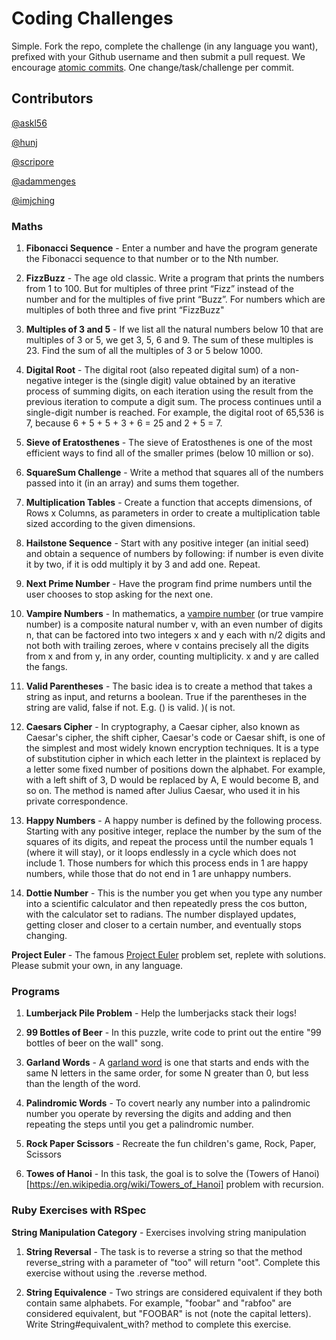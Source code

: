# Coding Challenges

Simple. Fork the repo, complete the challenge (in any language you want), prefixed with your Github username and then submit a pull request. We encourage [atomic commits](http://www.freshconsulting.com/atomic-commits/). One change/task/challenge per commit.

## Contributors

[@askl56](https://github.com/askl56)

[@hunj](https://github.com/hunj)

[@scripore](https://github.com/scripore)

[@adammenges](https://github.com/adammenges)

[@imjching](https://github.com/imjching)

### Maths

1. **Fibonacci Sequence** - Enter a number and have the program generate the Fibonacci sequence to that number or to the Nth number.

2. **FizzBuzz** - The age old classic. Write a program that prints the numbers from 1 to 100. But for multiples of three print “Fizz” instead of the number and for the multiples of five print “Buzz”. For numbers which are multiples of both three and five print “FizzBuzz"

3. **Multiples of 3 and 5** - If we list all the natural numbers below 10 that are multiples of 3 or 5, we get 3, 5, 6 and 9. The sum of these multiples is 23. Find the sum of all the multiples of 3 or 5 below 1000.

4. **Digital Root** - The digital root (also repeated digital sum) of a non-negative integer is the (single digit) value obtained by an iterative process of summing digits, on each iteration using the result from the previous iteration to compute a digit sum. The process continues until a single-digit number is reached. For example, the digital root of 65,536 is 7, because 6 + 5 + 5 + 3 + 6 = 25 and 2 + 5 = 7.

5. **Sieve of Eratosthenes** - The sieve of Eratosthenes is one of the most efficient ways to find all of the smaller primes (below 10 million or so).

6. **SquareSum Challenge** - Write a method that squares all of the numbers passed into it (in an array) and sums them together.

7. **Multiplication Tables** - Create a function that accepts dimensions, of Rows x Columns, as parameters in order to create a multiplication table sized according to the given dimensions.

8. **Hailstone Sequence** - Start with any positive integer (an initial seed) and obtain a sequence of numbers by following: if number is even divite it by two, if it is odd multiply it by 3 and add one. Repeat.

9. **Next Prime Number** - Have the program find prime numbers until the user chooses to stop asking for the next one.

10. **Vampire Numbers** - In mathematics, a [vampire number](https://en.wikipedia.org/wiki/Vampire_number) (or true vampire number) is a composite natural number v, with an even number of digits n, that can be factored into two integers x and y each with n/2 digits and not both with trailing zeroes, where v contains precisely all the digits from x and from y, in any order, counting multiplicity. x and y are called the fangs.

11. **Valid Parentheses** - The basic idea is to create a method that takes a string as input, and returns a boolean. True if the parentheses in the string are valid, false if not. E.g. () is valid. )( is not.

12. **Caesars Cipher** - In cryptography, a Caesar cipher, also known as Caesar's cipher, the shift cipher, Caesar's code or Caesar shift, is one of the simplest and most widely known encryption techniques. It is a type of substitution cipher in which each letter in the plaintext is replaced by a letter some fixed number of positions down the alphabet. For example, with a left shift of 3, D would be replaced by A, E would become B, and so on. The method is named after Julius Caesar, who used it in his private correspondence.

13. **Happy Numbers** - A happy number is defined by the following process. Starting with any positive integer, replace the number by the sum of the squares of its digits, and repeat the process until the number equals 1 (where it will stay), or it loops endlessly in a cycle which does not include 1. Those numbers for which this process ends in 1 are happy numbers, while those that do not end in 1 are unhappy numbers.

14. **Dottie Number** - This is the number you get when you type any number into a scientific calculator and then repeatedly press the cos button, with the calculator set to radians. The number displayed updates, getting closer and closer to a certain number, and eventually stops changing.

**Project Euler** - The famous [Project Euler](https://projecteuler.net/) problem set, replete with solutions. Please submit your own, in any language. 



### Programs

1. **Lumberjack Pile Problem** - Help the lumberjacks stack their logs!

2. **99 Bottles of Beer** - In this puzzle, write code to print out the entire "99 bottles of beer on the wall" song.

3. **Garland Words** - A [garland word](http://blog.vivekhaldar.com/post/89763722591/garland-words) is one that starts and ends with the same N letters in the same order, for some N greater than 0, but less than the length of the word. 

4. **Palindromic Words** - To covert nearly any number into a palindromic number you operate by reversing the digits and adding and then repeating the steps until you get a palindromic number.

5. **Rock Paper Scissors** - Recreate the fun children's game, Rock, Paper, Scissors

6. **Towes of Hanoi** - In this task, the goal is to solve the (Towers of Hanoi)[https://en.wikipedia.org/wiki/Towers_of_Hanoi] problem with recursion.  

### Ruby Exercises with RSpec

**String Manipulation Category** - Exercises involving string manipulation

 1. **String Reversal** - The task is to reverse a string so that the method reverse_string with a parameter of "too" will return "oot". Complete this exercise without using the .reverse method.

 2. **String Equivalence** - Two strings are considered equivalent if they both contain same alphabets. For example, "foobar" and "rabfoo" are considered equivalent, but "FOOBAR" is not (note the capital letters). Write String#equivalent_with? method to complete this exercise.
